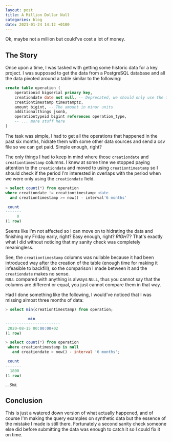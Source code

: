```yaml
---
layout: post
title: A Million Dollar Null
categories: blog
date: 2021-01-24 14:12 +0100
---
```


Ok, maybe not a million but could've cost a lot of money.

## The Story

Once upon a time, I was tasked with getting some historic data for a key project. I was supposed to get the data from a PostgreSQL database and all the data pivoted around a table similar to the following:

```sql
create table operation (
    operationid bigserial primary key,
    creationdate date not null, -- Deprecated, we should only use the timestamp
    creationtimestamp timestamptz,
    amount bigint, -- The amount in minor units
    additionalthings jsonb,
    operationtypeid bigint references operation_type,
    -- ... more stuff here
)
```

The task was simple, I had to get all the operations that happened in the past six months, hidrate them with some other data sources and send a csv file so we can get paid. Simple enough, right?

The only things I had to keep in mind where those `creationdate` and `creationtimestamp` columns. I knew at some time we stopped paying attention to the `creationdate` and moved to using `creationtimestamp` so I should check if the period I'm interested in overlaps with the period when we were only using the `creationdate` field. 

```sql
> select count(*) from operation 
where creationdate != creationtimestamp::date
  and creationtimestamp >= now() - interval'6 months'

 count 
-------
     0
(1 row)
```

Seems like I'm not affected so I can move on to hidrating the data and finishing my Friday early, right? Easy enough, right? *RIGHT*? That's exactly what I did without noticing that my sanity check was completely meaningless.

See, the `creationtimestamp` columns was nullable because it had been introduced way after the creation of the table (enough time for making it infeasible to backfill), so the comparison I made between it and the `creationdate` makes no sense.  
`NULL` compared with anything is always `NULL`, thus you cannot say that the columns are different or equal, you just cannot compare them in that way. 

Had I done something like the following, I would've noticed that I was missing almost three months of data:

```sql
> select min(creationtimestamp) from operation;

          min           
------------------------
 2020-08-15 00:00:00+02
(1 row)

> select count(*) from operation
 where creationtimestamp is null
   and creationdate > now() - interval '6 months';

 count 
-------
  1800
(1 row)
```

<small>... *Shit.*</small>

## Conclusion

This is just a watered down version of what actually happened, and of course I'm making the query examples on synthetic data but the essence of the mistake I made is still there. Fortunately a second sanity check someone else did before submitting the data was enough to catch it so I could fix it on time. 